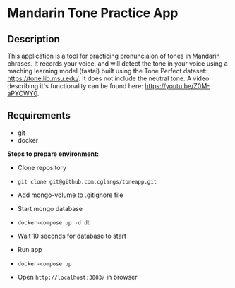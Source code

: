 # Mandarin Tone Practice App

## Description

This application is a tool for practicing pronunciaion of tones in Mandarin phrases. It records your voice, and will detect the tone in your voice using a maching learning model (fastai) built using the Tone Perfect dataset: https://tone.lib.msu.edu/. It does not include the neutral tone. A video describing it's functionality can be found here: https://youtu.be/Z0M-aPYCWY0.

## Requirements
* git
* docker

**Steps to prepare environment:**

- Clone repository 
- `git clone git@github.com:cglangs/toneapp.git` 

- Add mongo-volume to .gitignore file

- Start mongo database
- `docker-compose up -d db`

- Wait 10 seconds for database to start

- Run app
- `docker-compose up`

- Open `http://localhost:3003/` in browser 
